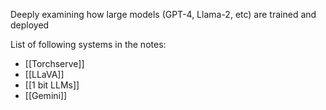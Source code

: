 Deeply examining how large models (GPT-4, Llama-2, etc) are trained and deployed

List of following systems in the notes:
- [[Torchserve]]
- [[LLaVA]]
- [[1 bit LLMs]]
- [[Gemini]]

